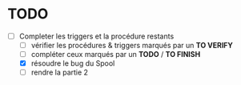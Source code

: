 TODO
===

- [ ] Completer les triggers et la procédure restants
  - [ ] vérifier les procédures & triggers marqués par un **TO VERIFY**
  - [ ] compléter ceux marqués par un **TODO** / **TO FINISH**
  - [x] résoudre le bug du Spool
  - [ ] rendre la partie 2
